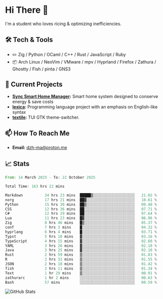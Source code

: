 # Hi There 👋
I'm a student who loves ricing & optimizing inefficiencies.
## 🛠️ Tech & Tools
- ✏️  Zig / Python / OCaml / C++ / Rust / JavaScript / Ruby
- 📦 Arch Linux / NeoVim / VMware / mpv / Hyprland / Firefox / Zathura / Ghostty / Fish / pinta / GNS3
## 🔭 Current Projects
- **[Sync Smart Home Manager](https://github.com/dzh-ma/sync):** Smart home system designed to conserve energy & save costs
- **[lexica](https://github.com/dzh-ma/lexica):** Programming language project with an emphasis on English-like syntax
- **[textile](https://github.com/dzh-ma/textile):** TUI GTK theme-switcher.
## 📫 How To Reach Me
- **Email:** [dzh-ma@proton.me](mailto:dzh-ma@proton.me)
## 📈 Stats
<!--START_SECTION:waka-->

```rust
From: 14 March 2025 - To: 22 October 2025

Total Time: 163 hrs 22 mins

Markdown          34 hrs 23 mins  █████▒░░░░░░░░░░░░░░░░░░░   21.02 %
norg              17 hrs 21 mins  ██▓░░░░░░░░░░░░░░░░░░░░░░   10.61 %
Python            15 hrs 30 mins  ██▒░░░░░░░░░░░░░░░░░░░░░░   09.48 %
CSS               12 hrs 36 mins  ██░░░░░░░░░░░░░░░░░░░░░░░   07.71 %
C#                12 hrs 29 mins  ██░░░░░░░░░░░░░░░░░░░░░░░   07.64 %
Lua               11 hrs 23 mins  █▓░░░░░░░░░░░░░░░░░░░░░░░   06.96 %
Zig               8 hrs 46 mins   █▒░░░░░░░░░░░░░░░░░░░░░░░   05.37 %
conf              7 hrs 3 mins    █░░░░░░░░░░░░░░░░░░░░░░░░   04.32 %
hyprlang          6 hrs 4 mins    █░░░░░░░░░░░░░░░░░░░░░░░░   03.71 %
Typst             5 hrs 10 mins   ▓░░░░░░░░░░░░░░░░░░░░░░░░   03.16 %
TypeScript        4 hrs 15 mins   ▓░░░░░░░░░░░░░░░░░░░░░░░░   02.60 %
YAML              3 hrs 26 mins   ▓░░░░░░░░░░░░░░░░░░░░░░░░   02.10 %
Java              3 hrs 25 mins   ▓░░░░░░░░░░░░░░░░░░░░░░░░   02.10 %
Rust              2 hrs 59 mins   ▒░░░░░░░░░░░░░░░░░░░░░░░░   01.83 %
R                 2 hrs 32 mins   ▒░░░░░░░░░░░░░░░░░░░░░░░░   01.55 %
JSON              2 hrs 18 mins   ▒░░░░░░░░░░░░░░░░░░░░░░░░   01.42 %
fish              2 hrs 11 mins   ▒░░░░░░░░░░░░░░░░░░░░░░░░   01.34 %
Text              1 hr 29 mins    ▒░░░░░░░░░░░░░░░░░░░░░░░░   00.91 %
zathurarc         1 hr 2 mins     ░░░░░░░░░░░░░░░░░░░░░░░░░   00.63 %
Bash              57 mins         ░░░░░░░░░░░░░░░░░░░░░░░░░   00.59 %
```

<!--END_SECTION:waka-->

![GitHub Stats](https://github-readme-stats.vercel.app/api?username=dzh-ma&show_icons=true&theme=transparent)
